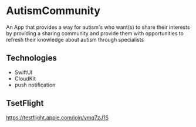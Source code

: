 # AutismCommunity
An App that  provides a way for autism's who want(s) to share their interests by providing a sharing 
community and provide them with opportunities to refresh their knowledge about autism through specialists

## Technologies
- SwiftUI </br>
- CloudKit </br>
- push notification </br>

## TsetFlight
https://testflight.apple.com/join/ymq7zJ1S
